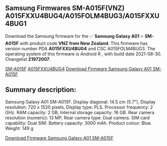 <h2>Samsung Firmwares SM-A015F(VNZ) A015FXXU4BUG4/A015FOLM4BUG3/A015FXXU4BUG1</h2>
Download the Samsung firmware for the ✅ <strong>Samsung Galaxy A01 </strong> ⭐ <strong>SM-A015F</strong> with product code <strong>VNZ</strong> <strong> from New Zealand</strong>. This firmware has version number PDA <strong>A015FXXU4BUG4</strong> and CSC A015FOLM4BUG3. The operating system of this firmware is Android R , with build date 2021-08-30. Changelist <strong>21972007</strong>.


[SM-A015F](https://samfirm.shop/samsung/model/SM-A015F)
[A015FXXU4BUG4](https://samfirm.shop/samsung/pda/A015FXXU4BUG4)
[Download Firmware Samsung Galaxy A01 SM-A015F](https://samfirm.shop/samsung/firmware/452517)
<h2>Summary description:</h2>
<p>Samsung Galaxy A01 SM-A015F. Display diagonal: 14.5 cm (5.7"), Display resolution: 720 x 1520 pixels, Display type: PLS. Processor frequency: 2 GHz. RAM capacity: 2 GB, Internal storage capacity: 16 GB. Rear camera resolution (numeric): 13 MP, Rear camera type: Dual camera. SIM card capability: Dual SIM. Battery capacity: 3000 mAh. Product colour: Blue. Weight: 149 g</p>


[Download Firmware Samsung Galaxy A01 SM-A015F](https://samfirm.shop/samsung/firmware/452517)
